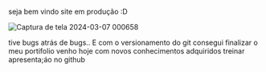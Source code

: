 seja bem vindo  site em produção :D 

![Captura de tela 2024-03-07 000658](https://github.com/Isaacovski/react_sass/assets/116040541/b7772194-3ecd-4f28-98ec-99951298e85a)

tive bugs atrás de bugs..
 E com o versionamento do git consegui finalizar o meu portifolio 
venho hoje com novos conhecimentos adquiridos treinar apresenta;áo no github 
